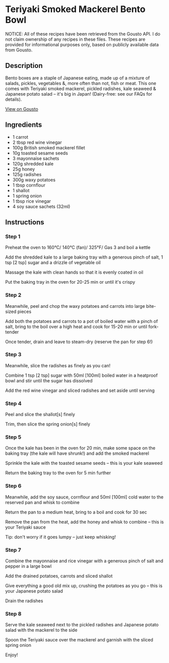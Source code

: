 # Teriyaki Smoked Mackerel Bento Bowl 

NOTICE: All of these recipes have been retrieved from the Gousto API. I do not claim ownership of any recipes in these files. These recipes are provided for informational purposes only, based on publicly available data from Gousto.

## Description

Bento boxes are a staple of Japanese eating, made up of a mixture of salads, pickles, vegetables &, more often than not, fish or meat. This one comes with Teriyaki smoked mackerel, pickled radishes, kale seaweed & Japanese potato salad – it's big in Japan! (Dairy-free: see our FAQs for details).

[View on Gousto](https://www.gousto.co.uk/recipes/cookbook/teriyaki-smoked-mackerel-bento-bowl)

## Ingredients

- 1 carrot
- 2 tbsp red wine vinegar
- 100g British smoked mackerel fillet
- 10g toasted sesame seeds
- 3 mayonnaise sachets
- 120g shredded kale 
- 25g honey
- 125g radishes
- 300g waxy potatoes
- 1 tbsp cornflour
- 1 shallot
- 1 spring onion
- 1 tbsp rice vinegar
- 4 soy sauce sachets (32ml)

## Instructions


### Step 1

Preheat the oven to 160&deg;C/ 140&deg;C (fan)/ 325&deg;F/ Gas 3 and boil a kettle&nbsp;


Add the&nbsp;shredded kale&nbsp;to a large baking tray with a generous pinch of&nbsp;salt, 1 tsp<span class="text-danger">&nbsp;[2 tsp]</span>&nbsp;sugar&nbsp;and a drizzle of&nbsp;vegetable oil


Massage the&nbsp;kale&nbsp;with clean hands so that it&nbsp;is evenly coated in&nbsp;oil


Put the baking tray in the oven for 20-25 min or until it's crispy&nbsp;


### Step 2

Meanwhile, peel and chop the waxy&nbsp;potatoes and carrots into large bite-sized pieces&nbsp;


Add both the potatoes and carrots to a pot of boiled water with a pinch of salt, bring to the boil over a high heat and cook for 15-20 min or until fork-tender


Once tender, drain and leave to steam-dry (reserve the pan for step 6!)&nbsp;


### Step 3

Meanwhile, slice the radishes&nbsp;as finely as you can!


Combine 1 tsp&nbsp;<span class="text-danger">[2 tsp]</span>&nbsp;sugar&nbsp;with 50ml&nbsp;<span class="text-danger">[100ml]&nbsp;</span>boiled water&nbsp;in a heatproof bowl and stir until the&nbsp;sugar&nbsp;has dissolved


Add the&nbsp;red wine vinegar and&nbsp;sliced radishes&nbsp;and set aside until serving&nbsp;


### Step 4

Peel and slice the shallot<span class="text-danger">[s] </span>finely


Trim, then slice the spring onion<span class="text-danger">[s]</span> finely


### Step 5

Once the kale has been in the oven for 20 min, make some space on the baking tray (the kale will have shrunk!) and add the smoked&nbsp;mackerel&nbsp;


Sprinkle the kale with the toasted sesame seeds &ndash;&nbsp;this is your kale seaweed&nbsp;


Return the baking tray to the oven for 5 min further


### Step 6

Meanwhile, add the soy sauce, cornflour and 50ml<span class="text-danger"> [100ml]</span> cold water to the reserved pan and whisk to combine&nbsp;


Return the pan to a medium heat, bring to a boil and cook for 30 sec


Remove the pan from the heat, add the honey and whisk to combine &ndash; this is your Teriyaki sauce


Tip: don't worry if it goes lumpy &ndash; just keep whisking!


### Step 7

Combine the&nbsp;mayonnaise&nbsp;and rice vinegar&nbsp;with a generous pinch of salt and pepper in a large bowl&nbsp;


Add the drained potatoes, carrots and sliced shallot


Give everything a good old mix up, crushing the potatoes&nbsp;as you go &ndash; this is your Japanese potato salad&nbsp;


Drain the radishes

### Step 8

Serve the kale seaweed next to the pickled radishes and Japanese potato salad with the mackerel to the side


Spoon the Teriyaki sauce over the mackerel and garnish with the sliced spring onion&nbsp;


Enjoy!

